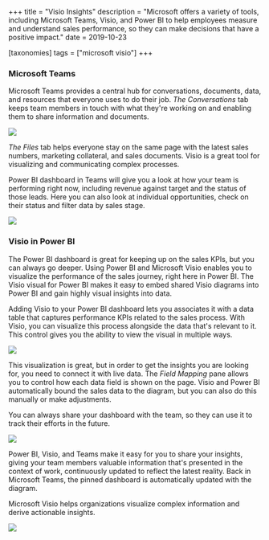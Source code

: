 +++
title = "Visio Insights"
description = "Microsoft offers a variety of tools, including Microsoft Teams, Visio, and Power BI to help employees measure and understand sales performance, so they can make decisions that have a positive impact."
date = 2019-10-23

[taxonomies]
tags = ["microsoft visio"]
+++

### Microsoft Teams

Microsoft Teams provides a central hub for conversations, documents,
data, and resources that everyone uses to do their job. *The
Conversations* tab keeps team members in touch with what they're working
on and enabling them to share information and documents.

![](https://o365hq.com/images/572.png)

*The Files* tab helps everyone stay on the same page with the latest
sales numbers, marketing collateral, and sales documents. Visio is a
great tool for visualizing and communicating complex processes.

Power BI dashboard in Teams will give you a look at how your team is
performing right now, including revenue against target and the status of
those leads. Here you can also look at individual opportunities, check
on their status and filter data by sales stage.

![](https://o365hq.com/images/573.png)

### Visio in Power BI

The Power BI dashboard is great for keeping up on the sales
KPIs, but you can always go deeper. Using Power BI and
Microsoft Visio enables you to visualize the performance of the sales
journey, right here in Power BI. The Visio visual for Power BI makes it
easy to embed shared Visio diagrams into Power BI and gain highly visual
insights into data.

Adding Visio to your Power BI dashboard lets you associates it with a
data table that captures performance KPIs related to the sales
process. With Visio, you can visualize this process alongside the data
that's relevant to it. This control gives you the ability to view the
visual in multiple ways.

![](https://o365hq.com/images/574.png)

This visualization is great, but in order to get the insights you are
looking for, you need to connect it with live data. The *Field Mapping*
pane allows you to control how each data field is shown on the page.
Visio and Power BI automatically bound the sales data to the diagram,
but you can also do this manually or make adjustments.

You can always share your dashboard with the team, so they can use it to
track their efforts in the future.

![](https://o365hq.com/images/575.png)

Power BI, Visio, and Teams make it easy for you to share your insights,
giving your team members valuable information that's presented in the
context of work, continuously updated to reflect the latest reality.
Back in Microsoft Teams, the pinned dashboard is automatically updated
with the diagram.

Microsoft Visio helps organizations visualize complex information and
derive actionable insights.

![](https://o365hq.com/images/576.png)
